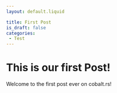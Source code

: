 ```yaml
---
layout: default.liquid

title: First Post
is_draft: false
categories: 
 - Test
---
```


# This is our first Post!

Welcome to the first post ever on cobalt.rs!
